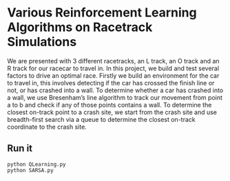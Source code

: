 # Various Reinforcement Learning Algorithms on Racetrack Simulations
We are presented with 3 different racetracks, an L track, an O track and an R track for our racecar to travel in. In this project, we build and test several factors to drive an optimal race. Firstly we build an environment for the car to travel in, this involves detecting if the car has crossed the finish line or not, or has crashed into a wall. To determine whether a car has crashed into a wall, we use Bresenham’s line algorithm to track our movement from point a to b and check if any of those points contains a wall. To determine the closest on-track point to a crash site, we start from the crash site and use breadth-first search via a queue to determine the closest on-track coordinate to the crash site.

## Run it
```
python QLearning.py
python SARSA.py
```

